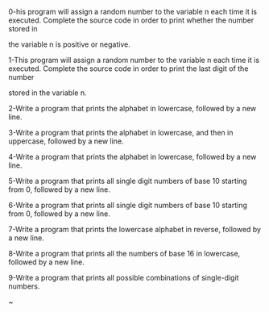 0-his program will assign a random number to the variable n each time it is executed. Complete the source code in order to print whether the number stored in 

the variable n is positive or negative.                                                                                                                       

1-This program will assign a random number to the variable n each time it is executed. Complete the source code in order to print the last digit of the number

 stored in the variable n.                                                                                                                                    

2-Write a program that prints the alphabet in lowercase, followed by a new line.                                                                              

3-Write a program that prints the alphabet in lowercase, and then in uppercase, followed by a new line.                                                       

4-Write a program that prints the alphabet in lowercase, followed by a new line.                                                                              

5-Write a program that prints all single digit numbers of base 10 starting from 0, followed by a new line.                                                    

6-Write a program that prints all single digit numbers of base 10 starting from 0, followed by a new line.                                                    

7-Write a program that prints the lowercase alphabet in reverse, followed by a new line.                                                                      

8-Write a program that prints all the numbers of base 16 in lowercase, followed by a new line.                                                                

9-Write a program that prints all possible combinations of single-digit numbers.                                                                              

~                                       
